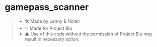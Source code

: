 # gamepass_scanner

> * 🛠️ Made by Lenny & Nolan
> * ✨ Made for Project Blu
> * ⚠️ Use of this code without the permission of Project Blu may result in necessary action.
